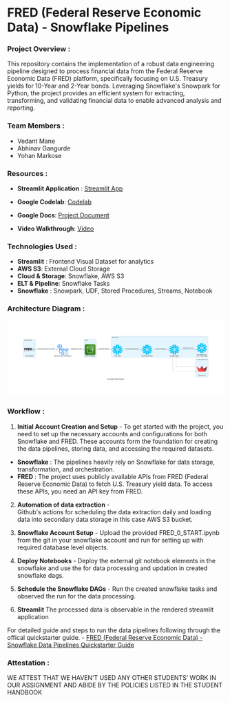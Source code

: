 # FRED (Federal Reserve Economic Data) - Snowflake Pipelines 

### Project Overview :
This repository contains the implementation of a robust data engineering pipeline designed to process financial data from the Federal Reserve Economic Data (FRED) platform, specifically focusing on U.S. Treasury yields for 10-Year and 2-Year bonds. Leveraging Snowflake's Snowpark for Python, the project provides an efficient system for extracting, transforming, and validating financial data to enable advanced analysis and reporting.


### Team Members :
- Vedant Mane
- Abhinav Gangurde
- Yohan Markose

### Resources : 
- **Streamlit Application** : [Streamlit App](https://fredanalytics.streamlit.app/)

- **Google Codelab**: [Codelab]()

- **Google Docs**: [Project Document](https://docs.google.com/document/d/1jTG4u1Wsswd29oEoYj2Cy0oAIexVLM-iuCtUTEH-1QU/edit?usp=sharing)

- **Video Walkthrough**: [Video]()

### Technologies Used :
- **Streamlit** : Frontend Visual Dataset for analytics
- **AWS S3**: External Cloud Storage
- **Cloud & Storage**: Snowflake, AWS S3
- **ELT & Pipeline**: Snowflake Tasks
- **Snowflake** : Snowpark, UDF, Stored Procedures, Streams, Notebook

### Architecture Diagram :

![Application Workflow Diagram](snowflake_data_pipeline.png)

### Workflow :

1. **Initial Account Creation and Setup** - 
To get started with the project, you need to set up the necessary accounts and configurations for both Snowflake and FRED. These accounts form the foundation for creating the data pipelines, storing data, and accessing the required datasets.

- **Snowflake** : The pipelines heavily rely on Snowflake for data storage, transformation, and orchestration.
- **FRED** : The project uses publicly available APIs from FRED (Federal Reserve Economic Data) to fetch U.S. Treasury yield data. To access these APIs, you need an API key from FRED.

2.  **Automation of data extraction** -  
Github's actions for scheduling the data extraction daily and loading data into secondary data storage in this case AWS S3 bucket.

3. **Snowflake Account Setup** - 
Upload the provided FRED_0_START.ipynb from the git in your snowflake account and run for setting up with required database level objects.

4. **Deploy Notebooks** -
Deploy the external git notebook elements in the snowflake and use the for data processing and updation in created snowflake dags.

5. **Schedule the Snowflake DAGs** -
Run the created snowflake tasks and observed the run for the data processing.

6. **Streamlit**
The processed data is observable in the rendered streamlit application

For detailed guide and steps to run the data pipelines following through the offical quickstarter guide. -
[FRED (Federal Reserve Economic Data) - Snowflake Data Pipelines Quickstarter Guide](https://docs.google.com/document/d/1jTG4u1Wsswd29oEoYj2Cy0oAIexVLM-iuCtUTEH-1QU/edit?tab=t.0) 

### Attestation :
WE ATTEST THAT WE HAVEN’T USED ANY OTHER STUDENTS’ WORK IN OUR ASSIGNMENT AND ABIDE BY THE POLICIES LISTED IN THE STUDENT HANDBOOK
